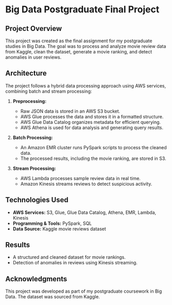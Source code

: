 # Big Data Postgraduate Final Project

## Project Overview
This project was created as the final assignment for my postgraduate studies in Big Data. The goal was to process and analyze movie review data from Kaggle, clean the dataset, generate a movie ranking, and detect anomalies in user reviews.

## Architecture
The project follows a hybrid data processing approach using AWS services, combining batch and stream processing:

1. **Preprocessing:**
   - Raw JSON data is stored in an AWS S3 bucket.
   - AWS Glue processes the data and stores it in a formatted structure.
   - AWS Glue Data Catalog organizes metadata for efficient querying.
   - AWS Athena is used for data analysis and generating query results.

2. **Batch Processing:**
   - An Amazon EMR cluster runs PySpark scripts to process the cleaned data.
   - The processed results, including the movie ranking, are stored in S3.

3. **Stream Processing:**
   - AWS Lambda processes sample review data in real time.
   - Amazon Kinesis streams reviews to detect suspicious activity.

## Technologies Used
- **AWS Services:** S3, Glue, Glue Data Catalog, Athena, EMR, Lambda, Kinesis
- **Programming & Tools:** PySpark, SQL
- **Data Source:** Kaggle movie reviews dataset

## Results
- A structured and cleaned dataset for movie rankings.
- Detection of anomalies in reviews using Kinesis streaming.

## Acknowledgments
This project was developed as part of my postgraduate coursework in Big Data. The dataset was sourced from Kaggle.

